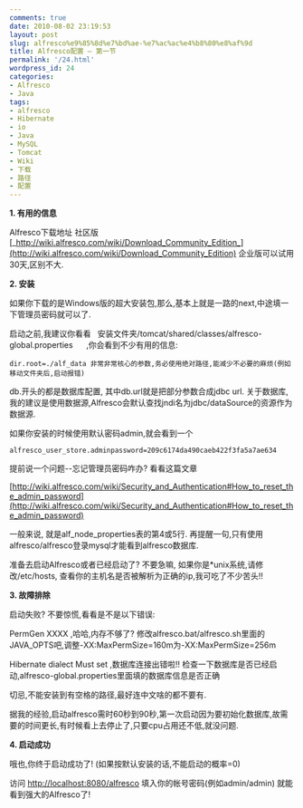 ```yaml
---
comments: true
date: 2010-08-02 23:19:53
layout: post
slug: alfresco%e9%85%8d%e7%bd%ae-%e7%ac%ac%e4%b8%80%e8%af%9d
title: Alfresco配置 — 第一节
permalink: '/24.html'
wordpress_id: 24
categories:
- Alfresco
- Java
tags:
- alfresco
- Hibernate
- io
- Java
- MySQL
- Tomcat
- Wiki
- 下载
- 路径
- 配置
---
```


**1. 有用的信息**

Alfresco下载地址 社区版 [_http://wiki.alfresco.com/wiki/Download_Community_Edition_](http://wiki.alfresco.com/wiki/Download_Community_Edition) 企业版可以试用30天,区别不大.

**2. 安装**

如果你下载的是Windows版的超大安装包,那么,基本上就是一路的next,中途填一下管理员密码就可以了.

启动之前,我建议你看看   安装文件夹/tomcat/shared/classes/alfresco-global.properties      ,你会看到不少有用的信息:

	dir.root=./alf_data 非常非常核心的参数,务必使用绝对路径,能减少不必要的麻烦(例如移动文件夹后,启动报错)

db.开头的都是数据库配置, 其中db.url就是把部分参数合成jdbc url. 关于数据库,我的建议是使用数据源,Alfresco会默认查找jndi名为jdbc/dataSource的资源作为数据源.

如果你安装的时候使用默认密码admin,就会看到一个

	alfresco_user_store.adminpassword=209c6174da490caeb422f3fa5a7ae634

提前说一个问题--忘记管理员密码咋办? 看看这篇文章

[http://wiki.alfresco.com/wiki/Security_and_Authentication#How_to_reset_the_admin_password](http://wiki.alfresco.com/wiki/Security_and_Authentication#How_to_reset_the_admin_password)

一般来说, 就是alf_node_properties表的第4或5行. 再提醒一句,只有使用alfresco/alfresco登录mysql才能看到alfresco数据库.

准备去启动Alfresco或者已经启动了? 不要急嘛, 如果你是*unix系统,请修改/etc/hosts, 查看你的主机名是否被解析为正确的ip,我可吃了不少苦头!!

**3. 故障排除**

启动失败? 不要惊慌,看看是不是以下错误:

PermGen XXXX ,哈哈,内存不够了? 修改alfresco.bat/alfresco.sh里面的JAVA_OPTS吧,调整-XX:MaxPermSize=160m为-XX:MaxPermSize=256m

Hibernate dialect Must set ,数据库连接出错啦!! 检查一下数据库是否已经启动,alfresco-global.properties里面填的数据库信息是否正确

切忌,不能安装到有空格的路径,最好连中文啥的都不要有.

据我的经验,启动alfresco需时60秒到90秒,第一次启动因为要初始化数据库,故需要的时间更长,有时候看上去停止了,只要cpu占用还不低,就没问题.

**4. 启动成功**

哦也,你终于启动成功了! (如果按默认安装的话,不能启动的概率=0)

访问 [http://localhost:8080/alfresco](http://localhost:8080/alfresco) 填入你的帐号密码(例如admin/admin) 就能看到强大的Alfresco了!
